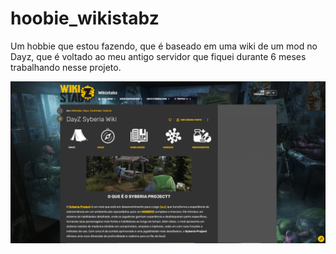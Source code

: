 # hoobie_wikistabz
Um hobbie que estou fazendo, que é baseado em uma wiki de um mod no Dayz, que é voltado ao meu antigo servidor que fiquei durante 6 meses trabalhando nesse projeto.



<img src="Layout_Wikistabz.png" alt="Layout Principal" width="600">

